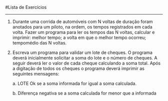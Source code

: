 #Lista de Exercícios

___


1. Durante uma corrida de automóveis com N voltas de duração foram anotados para um piloto, na ordem, os tempos registrados em cada volta. Fazer um programa para ler os tempos das N voltas, calcular e imprimir: melhor tempo; a volta em que o melhor tempo ocorreu; tempomédio das N voltas.


2. Escreva um programa para validar um lote de cheques. O programa deverá inicialmente solicitar a soma do lote e o número de cheques. A seguir deverá ler o valor de cada cheque   calculando a soma total. Após a digitação de todos os cheques o programa deverá imprimir as   seguintes mensagens:

   a. LOTE Ok se a soma informada for igual a soma calculada.
   
   b. Diferença negativa se a soma calculada for menor que a informada